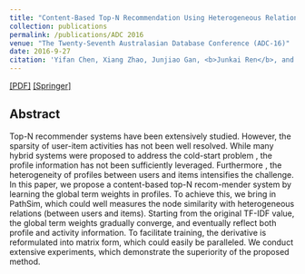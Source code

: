 ```yaml
---
title: "Content-Based Top-N Recommendation Using Heterogeneous Relations"
collection: publications
permalink: /publications/ADC 2016
venue: "The Twenty-Seventh Australasian Database Conference (ADC-16)"
date: 2016-9-27
citation: 'Yifan Chen, Xiang Zhao, Junjiao Gan, <b>Junkai Ren</b>, and Yanli Hu. <i>The 27th Australasian Database Conference </i>. <b>ADC 2016</b>.<b>Springer</b>.<b> <span style="color:red">Best Paper Award</span> </b>'
---
```

[[PDF]](http://jkren6.github.io/files/papers/ADC2016.pdf) [[Springer]](https://link.springer.com/chapter/10.1007/978-3-319-46922-5_24)


## Abstract
Top-N recommender systems have been extensively studied. However, the sparsity of user-item activities has not been well resolved. While many hybrid systems were proposed to address the cold-start problem , the profile information has not been sufficiently leveraged. Furthermore , the heterogeneity of profiles between users and items intensifies the challenge. In this paper, we propose a content-based top-N recom-mender system by learning the global term weights in profiles. To achieve this, we bring in PathSim, which could well measures the node similarity with heterogeneous relations (between users and items). Starting from the original TF-IDF value, the global term weights gradually converge, and eventually reflect both profile and activity information. To facilitate training, the derivative is reformulated into matrix form, which could easily be paralleled. We conduct extensive experiments, which demonstrate the superiority of the proposed method.
